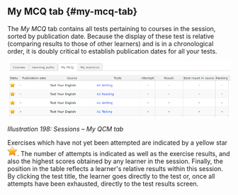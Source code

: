 ## My MCQ tab {#my-mcq-tab}

The _My MCQ_ tab contains all tests pertaining to courses in the session, sorted by publication date. Because the display of these test is relative (comparing results to those of other learners) and is in a chronological order, it is doubly critical to establish publication dates for all your tests.

![](../assets/images265.png)

*Illustration 198: Sessions – My QCM tab*

Exercises which have not yet been attempted are indicated by a yellow star ![](../assets/graphics371.png). The number of attempts is indicated as well as the exercise results, and also the highest scores obtained by any learner in the session. Finally, the position in the table reflects a learner&#039;s relative results within this session. By clicking the test title, the learner goes directly to the test or, once all attempts have been exhausted, directly to the test results screen.